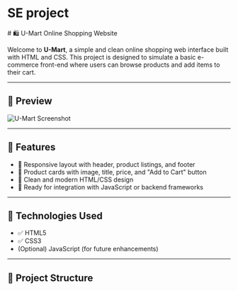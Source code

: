 <h1>SE project</h1>
# 🛍️ U-Mart Online Shopping Website

Welcome to **U-Mart**, a simple and clean online shopping web interface built with HTML and CSS. This project is designed to simulate a basic e-commerce front-end where users can browse products and add items to their cart.

---

## 📸 Preview

![U-Mart Screenshot](https://via.placeholder.com/800x400)

---

## 🚀 Features

- 🔹 Responsive layout with header, product listings, and footer
- 🔹 Product cards with image, title, price, and "Add to Cart" button
- 🔹 Clean and modern HTML/CSS design
- 🔹 Ready for integration with JavaScript or backend frameworks

---

## 🧰 Technologies Used

- ✅ HTML5
- ✅ CSS3
- (Optional) JavaScript (for future enhancements)

---

## 📁 Project Structure

